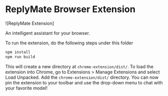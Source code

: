 # ReplyMate Browser Extension

![ReplyMate Extension]

An intelligent assistant for your browser.

To run the extension, do the following steps under this folder

```bash
npm install
npm run build
```

This will create a new directory at `chrome-extension/dist/`. To load the extension into Chrome, go to Extensions > Manage Extensions and select Load Unpacked. Add the `chrome-extension/dist/` directory. You can now pin the extension to your toolbar and use the drop-down menu to chat with your favorite model!
